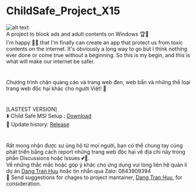 # ChildSafe_Project_X15
![alt text](https://raw.githubusercontent.com/zeroclubvn/ChildSafe_Project_X15/master/ChildSafe/Resources/check_blue_128.png?raw=true) \
A project to block ads and adult contents on Windows 🏆🥇 \
I'm happy 🎉🎉 that I'm finally can create an app that protect us from toxic contents on the internet. It's obviously a long way to go but I think nothing ever done or come true without a beginning. So this is my begin, and this is what will make our internet be safer. 
#
Chương trình chặn quảng cáo và trang web đen, web bẩn và những thể loại trang web độc hại khác cho người Việt! 🚩
#
[LASTEST VERSION] \
⬇️ Child Safe MSI Setup : [Download](https://raw.githubusercontent.com/zeroclubvn/ChildSafe_Project_X15/master/ChildSafe/Setup/ChildSafe_Setup.msi) \
🔁 Update history: [Release](https://raw.githubusercontent.com/zeroclubvn/ChildSafe_Project_X15/master/ChildSafe/Release.txt) 
#
Rất mong nhận được sự ủng hộ từ mọi người, bạn có thể chung tay cùng phát triển bằng cách report những trang web độc hại về địa chỉ này trong phần Discussions hoặc Issues 💕🎊. \
Về những thắc mắc hoặc góp ý khác cho ứng dụng vui lòng liên hệ quản lí dự án [Dang Tran Huu](mailto:tranhuudang127@gmail.com) hoặc tin nhắn qua Zalo: 0843909394 \
📨 Send suggestions for chages to project mantainer, [Dang Tran Huu](mailto:tranhuudang127@gmail.com), for consideration.
